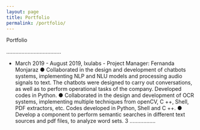 ```yaml
---
layout: page
title: Portfolio
permalink: /portfolio/
---
```


Portfolio

....................................
* March 2019 - August 2019, Ixulabs - Project Manager: Fernanda Monjaraz
● Collaborated in the design and development of chatbots systems,
implementing NLP and NLU models and processing audio signals to text. The
chatbots were designed to carry out conversations, as well as to perform
operational tasks of the company. Developed codes in Python.
● Collaborated in the design and development of OCR systems, implementing
multiple techniques from openCV, C ++, Shell, PDF extractors, etc. Codes
developed in Python, Shell and C ++.
● Develop a component to perform semantic searches in different text
sources and pdf files, to analyze word sets.
3
.................
